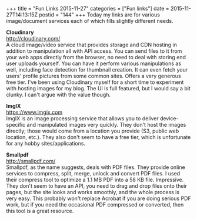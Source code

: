 +++
title = "Fun Links 2015-11-27"
categories = ["Fun links"]
date = 2015-11-27T14:13:15Z
postid = "144"
+++
Today my links are for various image/document services each of which fills slightly different needs.<!--more-->

**Cloudinary**  
http://cloudinary.com/  
A cloud image/video service that provides storage and CDN hosting in addition to manipulation all with API access. You can send files to it from your web apps directly from the browser, no need to deal with storing end user uploads yourself. You can have it perform various manipulations as well, including face detection for thumbnail creation. It can even fetch your users' profile pictures from some common sites. Offers a very generous free tier. I've been using Cloudinary myself for a short time to experiment with hosting images for my blog. The UI is full featured, but I would say a bit clunky. I can't argue with the value though.

**ImgIX**  
https://www.imgix.com  
ImgIX is an image processing service that allows you to deliver device-specific and manipulated images very quickly. They don't host the images directly; those would come from a location you provide (S3, public web location, etc.). They also don't seem to have a free tier, which is unfortunate for any hobby sites/applications.

**Smallpdf**  
http://smallpdf.com/  
Smallpdf, as the name suggests, deals with PDF files. They provide online services to compress, split, merge, unlock and convert PDF files. I used their compress tool to optimize a 1.1 MB PDF into a 58 KB file. Impressive. They don't seem to have an API, you need to drag and drop files onto their pages, but the site looks and works smoothly, and the whole process is very easy. This probably won't replace Acrobat if you are doing serious PDF work, but if you need the occasional PDF compressed or converted, then this tool is a great resource.